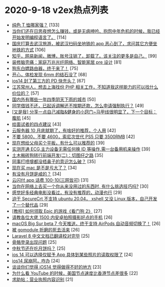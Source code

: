 # 2020-9-18 v2ex热点列表

+ [纯色 T 恤哪家强？](https://www.v2ex.com/t/708151#reply133) [133]
+ [当你们还在日思夜想怎么赚钱，或是无病呻吟、抱怨中年危机的时候，我已经开始发明编程语言了。](https://www.v2ex.com/t/708203#reply114) [114]
+ [国庆打算去武汉旅游，被武汉扫码坐地铁的 app 恶心到了，求问其它方便坐地铁的方式](https://www.v2ex.com/t/708171#reply106) [106]
+ [知乎，网易新闻，微博，账号注销了，卸载了。该关注的更多是自己。](https://www.v2ex.com/t/708327#reply99) [99]
+ [装修脑壳痛：家庭万兆光纤网络、智能家居 pre 设计](https://www.v2ex.com/t/708146#reply81) [81]
+ [狗东白嫖路由器，终于来了！](https://www.v2ex.com/t/708318#reply75) [75]
+ [开心，体检发现 6mm 的结石没了](https://www.v2ex.com/t/708168#reply68) [68]
+ [ios14 封了第三方的 PD 快充头？](https://www.v2ex.com/t/708148#reply67) [67]
+ [江苏常州人，想去上海找份 PHP 相关工作，不知道我这样能力的可以找什么价位的？](https://www.v2ex.com/t/708175#reply57) [57]
+ [国内外有哪些一年四季阴天下雨的城市](https://www.v2ex.com/t/708266#reply50) [50]
+ [同学借钱不还，已起诉调解还不按期还款，怎么申请强制执行？](https://www.v2ex.com/t/708209#reply49) [49]
+ [[又是我] 分享一点自己减脂&健身的小窍门~马甲线很明显了，下一个目标：腹肌](https://www.v2ex.com/t/708237#reply45) [45]
+ [给面试者的四点建议](https://www.v2ex.com/t/708311#reply43) [43]
+ [云服务器 10 月底就期了，有啥好的推荐，个人用](https://www.v2ex.com/t/708160#reply42) [42]
+ [不要 5800，不要 4600，索尼次世代 PS5 只要 3500RMB](https://www.v2ex.com/t/708166#reply42) [42]
+ [现在想给父母买个平板，有什么可以推荐的](https://www.v2ex.com/t/708174#reply39) [39]
+ [实测开通 ECG,主力设备无需任何换 ID 等操作.需一台备用机来操作](https://www.v2ex.com/t/708204#reply39) [39]
+ [土木搬砖狗转行前端开发(二)：切图仔之路](https://www.v2ex.com/t/708152#reply35) [35]
+ [同事打喷嚏都没捂鼻子的意识怎么破？](https://www.v2ex.com/t/708192#reply35) [35]
+ [现在买 mac 是不是亏大了？](https://www.v2ex.com/t/708252#reply34) [34]
+ [有没有月饼是咸的？](https://www.v2ex.com/t/708296#reply34) [34]
+ [云闪付 app 话费 100-10(三网皆可)](https://www.v2ex.com/t/708286#reply31) [31]
+ [当你在网络上去买一个你从来没用过的东西时, 有什么挑选技巧吗?](https://www.v2ex.com/t/708299#reply30) [30]
+ [感觉好多经典电影没看过，有没有推荐的，动漫也行](https://www.v2ex.com/t/708247#reply29) [29]
+ [迫于 SecureCrt 不支持 ubuntu 20.04， xshell 又没 Linux 版本，自己开发了一个替代品](https://www.v2ex.com/t/708307#reply29) [29]
+ [[教程] 如何领取 Epic 的游戏《看门狗 2》](https://www.v2ex.com/t/708330#reply27) [27]
+ [请教各位大佬 1500 内安卓拍照摄影好点的手机](https://www.v2ex.com/t/708177#reply26) [26]
+ [macOS Big Sur beta 7 今天推送，终于支持 AirPods 自动音频切换了！](https://www.v2ex.com/t/708186#reply26) [26]
+ [被 gomodule 折磨的死去活来](https://www.v2ex.com/t/708284#reply26) [26]
+ [Laravel 8 中文文档已翻译校对完毕](https://www.v2ex.com/t/708167#reply25) [25]
+ [骨骼登录出现问题](https://www.v2ex.com/t/708181#reply25) [25]
+ [中秋节还在吃月饼吗？](https://www.v2ex.com/t/708302#reply25) [25]
+ [ios 14 可以选择仅赋予 App 具体到某些照片的读取权限了](https://www.v2ex.com/t/708183#reply24) [24]
+ [ios14 尿崩阿，咋办](https://www.v2ex.com/t/708285#reply24) [24]
+ [谈谈你们觉得 iOS14 觉得做得不好的地方](https://www.v2ex.com/t/708336#reply23) [23]
+ [为什么看 YouTube 的时候，美国节点速度比香港节点差很多](https://www.v2ex.com/t/708335#reply22) [22]
+ [求助帖：营业执照内容识别](https://www.v2ex.com/t/708219#reply21) [21]
